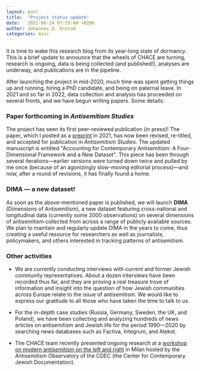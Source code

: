 ```yaml
---
layout: post
title:  "Project status update"
date:   2022-06-24 07:55:00 +0200
author: Johannes D. Enstad
categories: misc
---
```

It is time to wake this research blog from its year-long state of dormancy. This is a brief update to announce that the wheels of CHACE are turning, research is ongoing, data is being collected (and published!), analyses are underway, and publications are in the pipeline.

After launching the project in mid-2020, much time was spent getting things up and running, hiring a PhD candidate, and being on paternal leave. In 2021 and so far in 2022, data collection and analysis has proceeded on several fronts, and we have begun writing papers. Some details:

### Paper forthcoming in *Antisemitism Studies* 

The project has seen its first peer-reviewed publication (in press)! The paper, which I posted as a [preprint](/chaceweb/misc/2021/09/06/Preprint-contemporary-antisemitism-in-three-dimensions.html) in 2021, has now been revised, re-titled, and accepted for publication in *Antisemitism Studies*. The updated manuscript is entitled "Accounting for Contemporary Antisemitism: A Four-Dimensional Framework and a New Dataset". This piece has been through several iterations—earlier versions were turned down twice and pulled by me once (because of an agonizingly slow-moving editorial process)—and now, after a round of revisions, it has finally found a home.

### DIMA — a new dataset!

As soon as the above-mentioned paper is published, we will launch **DIMA** (Dimensions of Antisemitism), a new dataset featuring cross-national and longitudinal data (currently some 2000 observations) on several dimensions of antisemitism collected from across a range of publicly available sources. We plan to maintain and regularly update DIMA in the years to come, thus creating a useful resource for researchers as well as journalists, policymakers, and others interested in tracking patterns of antisemitism.

### Other activities

* We are currently conducting interviews with current and former Jewish community representatives. About a dozen interviews have been recorded thus far, and they are proving a real treasure trove of information and insight into the question of how Jewish communities across Europe relate to the issue of antisemitism. We would like to express our gratitude to all those who have taken the time to talk to us.

* For the in-depth case studies (Russia, Germany, Sweden, the UK, and Poland), we have been collecting and analyzing hundreds of news articles on antisemitism and Jewish life for the period 1990—2020 by searching news databases such as Factiva, Integrum, and Atekst.

* The CHACE team recently presented ongoing research at a [workshop on modern antisemitism on the left and right](https://www.osservatorioantisemitismo.it/eventi-e-iniziative/fondazione-cdec-in-collaborazione-con-il-centre-for-research-on-extremism-c-rex-delluniversita-di-oslo-e-il-diversity-studies-centre-oslo-disco-delloslo-metropolitan-university/) in Milan hosted by the Antisemitism Observatory of the CDEC (the Center for Contemporary Jewish Documentation).